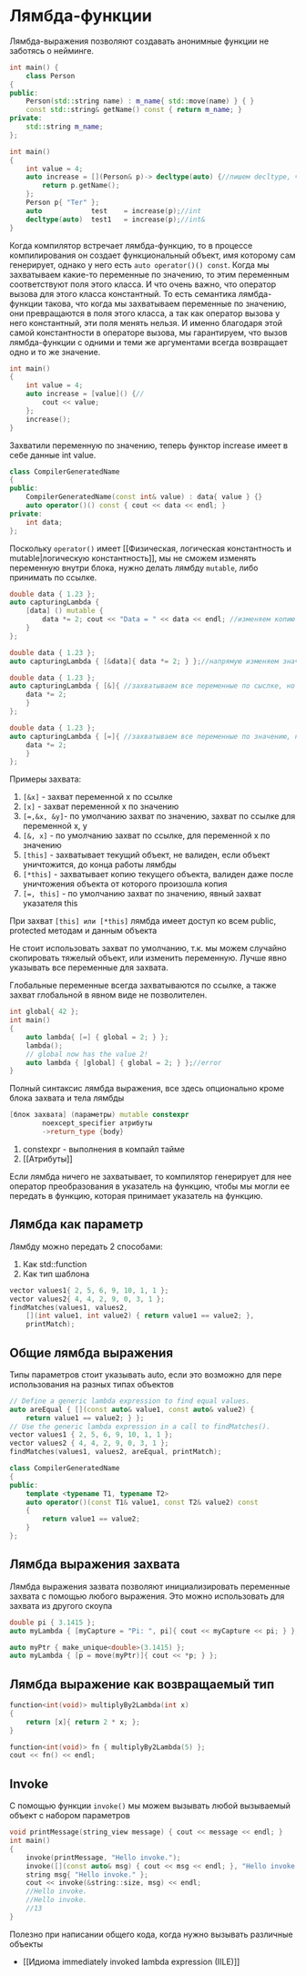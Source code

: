 # Лямбда-функции
Лямбда-выражения позволяют создавать анонимные функции не заботясь о нейминге.

```cpp
int main() { 
	class Person
{
public:
	Person(std::string name) : m_name{ std::move(name) } { }
	const std::string& getName() const { return m_name; }
private:
	std::string m_name;
};

int main()
{
	int value = 4;
	auto increase = [](Person& p)-> decltype(auto) {//пишем decltype, чтобы не сжиралась ссылка
		return p.getName();
	};
	Person p{ "Ter" };
	auto			test	= increase(p);//int
	decltype(auto)	test1	= increase(p);//int&
}
```

Когда компилятор встречает лямбда-функцию, то в процессе компилирования он создает функциональный объект, имя которому сам генерирует, однако у него есть `auto operator()() const`. Когда мы захватываем какие-то переменные по значению, то этим переменным соответствуют поля этого класса. И что очень важно, что оператор вызова для этого класса константный. То есть семантика лямбда-функции такова, что когда мы захватываем переменные по значению, они превращаются в поля этого класса, а так как оператор вызова у него константный, эти поля менять нельзя. И именно благодаря этой самой константности в операторе вызова, мы гарантируем, что вызов лямбда-функции с одними и теми же аргументами всегда возвращает одно и то же значение.

```cpp
int main()
{
	int value = 4;
	auto increase = [value]() {//
		cout << value;
	};
	increase();
}
```

Захватили переменную по значению, теперь функтор increase имеет в себе данные int value. 

```cpp
class CompilerGeneratedName
{
public:
	CompilerGeneratedName(const int& value) : data{ value } {}
	auto operator()() const { cout << data << endl; }
private:
	int data;
};
```

Поскольку `operator()` имеет [[Физическая, логическая константность и mutable|логическую константность]], мы не сможем изменять переменную внутри блока, нужно делать лямбду `mutable`, либо принимать по ссылке.

```cpp
double data { 1.23 };
auto capturingLambda {
	[data] () mutable { 
		data *= 2; cout << "Data = " << data << endl; //изменяем копию
	} 
};

double data { 1.23 };
auto capturingLambda { [&data]{ data *= 2; } };//напрямую изменяем значение

double data { 1.23 };
auto capturingLambda { [&]{ //захватываем все переменные по сыслке, но захыватываются те которые используем
	data *= 2; 
	} 
};

double data { 1.23 };
auto capturingLambda { [=]{ //захватываем все переменные по значению, но захыватываются те которые используем
	data *= 2; 
	} 
};
```

Примеры захвата:
1. `[&x]` - захват переменной x по ссылке
2. `[x]` - захват переменной x по значению
3. `[=,&x, &y]`- по умолчанию захват по значению, захват по ссылке для переменной x, y
4. `[&, x]` - по умолчанию захват по ссылке, для переменной x по значению 
5. `[this]` - захватывает текущий объект, не валиден, если объект уничтожится, до конца работы лямбды
6. `[*this]` - захватывает копию текущего объекта, валиден даже после уничтожения объекта  от которого произошла копия
7. `[=, this]` - по умолчанию захват по значению, явный захват указателя this

При захват `[this] или [*this]` лямбда имеет доступ ко всем public, protected методам и данным объекта

Не стоит использовать захват по умолчанию, т.к. мы можем случайно скопировать тяжелый объект, или изменить переменную. Лучше явно указывать все переменные для захвата.

Глобальные переменные всегда захватываются по ссылке, а также захват глобальной в явном виде не позволителен.

```cpp
int global{ 42 };
int main()
{
	auto lambda{ [=] { global = 2; } };
	lambda();
	// global now has the value 2!
	auto lambda { [global] { global = 2; } };//error
}
```

Полный синтаксис лямбда выражения, все здесь опционально кроме блока захвата и тела лямбды

```cpp
[блок захвата] (параметры) mutable constexpr
		noexcept_specifier атрибуты
		->return_type {body}
```

1. constexpr - выполнения в компайл тайме
2. [[Атрибуты]]

Если лямбда ничего не захватывает, то компилятор генерирует для нее оператор преобразования в указатель на функцию, чтобы мы могли ее передать в функцию, которая принимает указатель на функцию.

## Лямбда как параметр
Лямбду можно передать 2 способами:
1. Как std::function
2. Как тип шаблона

```cpp
vector values1{ 2, 5, 6, 9, 10, 1, 1 };
vector values2{ 4, 4, 2, 9, 0, 3, 1 };
findMatches(values1, values2,
	[](int value1, int value2) { return value1 == value2; },
	printMatch);
```

## Общие лямбда выражения
Типы параметров стоит указывать auto, если это возможно для пере использования на разных типах объектов

```cpp
// Define a generic lambda expression to find equal values.
auto areEqual { [](const auto& value1, const auto& value2) {
	return value1 == value2; } };
// Use the generic lambda expression in a call to findMatches().
vector values1 { 2, 5, 6, 9, 10, 1, 1 };
vector values2 { 4, 4, 2, 9, 0, 3, 1 };
findMatches(values1, values2, areEqual, printMatch);

class CompilerGeneratedName
{
public:
	template <typename T1, typename T2>
	auto operator()(const T1& value1, const T2& value2) const
	{ 
		return value1 == value2; 
	}
};
```

## Лямбда выражения захвата
Лямбда выражения зазвата позволяют инициализировать переменные захвата с помощью любого выражения. Это можно использовать для захвата из другого скоупа

```cpp
double pi { 3.1415 };
auto myLambda { [myCapture = "Pi: ", pi]{ cout << myCapture << pi; } };

auto myPtr { make_unique<double>(3.1415) };
auto myLambda { [p = move(myPtr)]{ cout << *p; } };
```

## Лямбда выражение как возвращаемый тип
```cpp
function<int(void)> multiplyBy2Lambda(int x)
{
	return [x]{ return 2 * x; };
}

function<int(void)> fn { multiplyBy2Lambda(5) };
cout << fn() << endl;
```

## Invoke
С помощью функции `invoke()` мы можем вызывать любой вызываемый объект с набором параметров

```cpp
void printMessage(string_view message) { cout << message << endl; }
int main()
{
	invoke(printMessage, "Hello invoke.");
	invoke([](const auto& msg) { cout << msg << endl; }, "Hello invoke.");
	string msg{ "Hello invoke." };
	cout << invoke(&string::size, msg) << endl;
	//Hello invoke.
	//Hello invoke.
	//13
}
```

Полезно при написании общего кода, когда нужно вызывать различные объекты

* [[Идиома immediately invoked lambda expression (IILE)]]